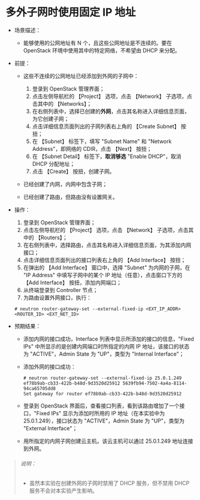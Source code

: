 # 多外子网时使用固定 IP 地址

* 场景描述：

  * 能够使用的公网地址有 N 个，且这些公网地址是不连续的。要在 OpenStack 环境中使用其中的特定网络，不希望由 DHCP 来分配。

* 前提：

  * 这些不连续的公网地址已经添加到外网的子网中：

    1. 登录到 OpenStack 管理界面；
    1. 点击左侧导航栏的 【Project】 选项，点击 【Network】 子选项，点击其中的 【Networks】；
    1. 在右侧列表中，选择已创建的**外网**，点击其名称进入详细信息页面，为它创建子网；
    1. 点击详细信息页面列出的子网列表右上角的 【Create Subnet】 按扭；
    1. 在 【Subnet】 标签下，填写 "Subnet Name" 和 "Network Address"，即网络的 CDIR，点击 【Next】 按扭；
    1. 在 【Subnet Detail】 标签下，**取消够选** "Enable DHCP"，取消 DHCP 分配地址；
    1. 点击 【Create】 按扭，创建子网。
  * 已经创建了内网，内网中包含子网；
  * 已经创建了路由，但路由没有设置网关。

* 操作：

  1. 登录到 OpenStack 管理界面；
  1. 点击左侧导航栏的 【Project】 选项，点击 【Network】 子选项，点击其中的 【Routers】；
  1. 在右侧列表中，选择路由，点击其名称进入详细信息页面，为其添加内网接口；
  1. 点击详细信息页面列出的接口列表右上角的 【Add Interface】 按扭；
  1. 在弹出的 【Add Interface】 窗口中，选择 "Subnet" 为内网的子网，在 "IP Address" 中填写子网中的某个 IP 地址（任意），点击窗口下方的 【Add Interface】 按扭，添加内网端口；
  1. 从终端登录到 Controller 节点；
  1. 为路由设置外网接口，执行：

    ```
    # neutron router-gateway-set --external-fixed-ip <EXT_IP_ADDR> <ROUTER_ID> <EXT_NET_ID>
    ```

* 预期结果：

  * 添加内网的接口成功，Interface 列表中显示所添加的接口的信息，"Fixed IPs" 中所显示的是创建内网端口时所指定的内网 IP 地址，该接口的状态为 "ACTIVE"，Admin State 为 "UP"，类型为 "Internal Interface"；
  * 添加外网的接口成功：

    ```
    # neutron router-gateway-set --external-fixed-ip 25.0.1.249 ef78b9ab-cb33-422b-b48d-9d3520d25912 5639fb94-7502-4a4a-8114-94ca65705dd8
    Set gateway for router ef78b9ab-cb33-422b-b48d-9d3520d25912
    ```
  * 登录到 OpenStack 界面后，查看接口列表，看到该路由增加了一个接口，"Fixed IPs" 显示为添加时所用的 IP 地址（在本实验中为 25.0.1.249），接口状态为 "ACTIVE"，Admin State 为 "UP"，类型为 "External Interface"；
  * 用所指定的内网子网创建云主机，该云主机可以通过 25.0.1.249 地址连接到外网。

> ###### 说明：
> * 虽然本实验在创建外网的子网时禁用了 DHCP 服务，但不禁用 DHCP 服务不会对本实验产生影响。
